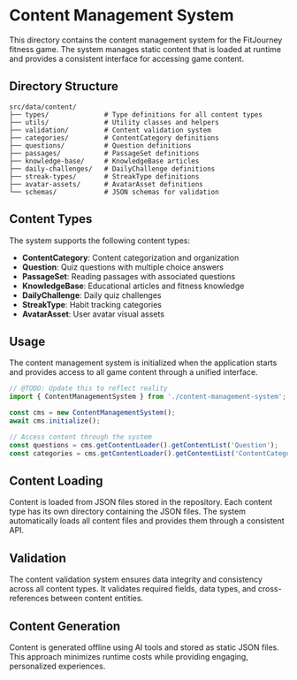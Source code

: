 # Content Management System

This directory contains the content management system for the FitJourney fitness game. The system manages static content that is loaded at runtime and provides a consistent interface for accessing game content.

## Directory Structure

```
src/data/content/
├── types/              # Type definitions for all content types
├── utils/              # Utility classes and helpers
├── validation/         # Content validation system
├── categories/         # ContentCategory definitions
├── questions/          # Question definitions
├── passages/           # PassageSet definitions
├── knowledge-base/     # KnowledgeBase articles
├── daily-challenges/   # DailyChallenge definitions
├── streak-types/       # StreakType definitions
├── avatar-assets/      # AvatarAsset definitions
└── schemas/            # JSON schemas for validation
```

## Content Types

The system supports the following content types:

- **ContentCategory**: Content categorization and organization
- **Question**: Quiz questions with multiple choice answers
- **PassageSet**: Reading passages with associated questions
- **KnowledgeBase**: Educational articles and fitness knowledge
- **DailyChallenge**: Daily quiz challenges
- **StreakType**: Habit tracking categories
- **AvatarAsset**: User avatar visual assets

## Usage

The content management system is initialized when the application starts and provides access to all game content through a unified interface.

```typescript
// @TODO: Update this to reflect reality
import { ContentManagementSystem } from './content-management-system';

const cms = new ContentManagementSystem();
await cms.initialize();

// Access content through the system
const questions = cms.getContentLoader().getContentList('Question');
const categories = cms.getContentLoader().getContentList('ContentCategory');
```

## Content Loading

Content is loaded from JSON files stored in the repository. Each content type has its own directory containing the JSON files. The system automatically loads all content files and provides them through a consistent API.

## Validation

The content validation system ensures data integrity and consistency across all content types. It validates required fields, data types, and cross-references between content entities.

## Content Generation

Content is generated offline using AI tools and stored as static JSON files. This approach minimizes runtime costs while providing engaging, personalized experiences.
